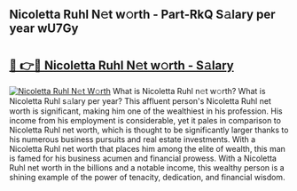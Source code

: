 ## Nicoletta Ruhl N𝚎t w𝚘rth - Part-RkQ S𝚊lary per year wU7Gy

# <h2><a href="http://gc05koy.nevu.top/?p=Nicoletta+Ruhl">🔗 👉🔴 Nicoletta Ruhl N𝚎t w𝚘rth - S𝚊lary</a></h2>

[![Nicoletta Ruhl N𝚎t W𝚘rth](https://i.imgur.com/Oavwk0R.jpeg)](http://gc05koy.nevu.top/?p=Nicoletta+Ruhl)
What is Nicoletta Ruhl n𝚎t w𝚘rth? What is Nicoletta Ruhl s𝚊lary per year?
This affluent person's Nicoletta Ruhl net worth is significant, making him one of the wealthiest in his profession. His income from his employment is considerable, yet it pales in comparison to Nicoletta Ruhl net worth, which is thought to be significantly larger thanks to his numerous business pursuits and real estate investments. With a Nicoletta Ruhl net worth that places him among the elite of wealth, this man is famed for his business acumen and financial prowess. With a Nicoletta Ruhl net worth in the billions and a notable income, this wealthy person is a shining example of the power of tenacity, dedication, and financial wisdom.
